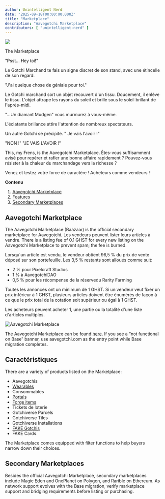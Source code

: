 ```yaml
---
author: Unintelligent Nerd
date: "2025-09-18T00:00:00.000Z"
title: "Marketplace"
description: "Aavegotchi Marketplace"
contributors: [ "unintelligent-nerd" ]
---
```


<div class="headerImageContainer">
<img class="headerImage" src="/marketplace/marketplace.gif">
<p class="headerImageText">The Marketplace</p>
</div>

"Psst... Hey toi!"

Le Gotchi Marchand te fais un signe discret de son stand, avec une étincelle de son regard.

"J'ai quelque chose de géniale pour toi."

Le Gotchi marchand sort un objet recouvert d'un tissu. Doucement, il enlève le tissu. L'objet attrape les rayons du soleil et brille sous le soleil brillant de l'après-midi.

"...Un diamant Mudgen" vous murmurez à vous-même.

L'éclatante brillance attire l'attention de nombreux spectateurs.

Un autre Gotchi se précipite. " Je vais l'avoir !"

"NON !" "JE VAIS L'AVOIR !"

This, my Frens, is the Aavegotchi Marketplace. Êtes-vous suffisamment avisé pour repérer et rafler une bonne affaire rapidement ? Pouvez-vous résister à la chaleur du marchandage vers la richesse ?

Venez et testez votre force de caractère ! Acheteurs comme vendeurs !

<div class="contentsBox">

**Contenu**

<ol>
<li><a href=#aavegotchi-marketplace>Aavegotchi Marketplace</a></li>
<li><a href=#features>Features</a></li>
<li><a href=#secondary-marketplaces>Secondary Marketplaces</a></li>
</ol>

</div>

## Aavegotchi Marketplace

The Aavegotchi Marketplace (Baazaar) is the official secondary marketplace for Aavegotchi. Les vendeurs peuvent lister leurs articles à vendre. There is a listing fee of 0.1 GHST for every new listing on the Aavegotchi Marketplace to prevent spam; the fee is burned.

Lorsqu'un article est vendu, le vendeur obtient 96,5 % du prix de vente déposé sur son portefeuille. Les 3,5 % restants sont alloués comme suit:

- 2 % pour Pixelcraft Studios
- 1 % à AavegotchiDAO
- 0,5 % pour les récompense de la réservedu Rarity Farming

Toutes les annonces ont un minimum de 1 GHST. Si un vendeur veut fixer un prix inférieur à 1 GHST, plusieurs articles doivent être énumérés de façon à ce que le prix total de la cotation soit supérieur ou égal à 1 GHST.

Les acheteurs peuvent acheter 1, une partie ou la totalité d'une liste d'articles multiples.

<img class = "bodyImage" src = "/marketplace/aavegotchi-marketplace.png" alt = "Aavegotchi Marketplace">

The Aavegotchi Marketplace can be found [here](https://dapp.aavegotchi.com/baazaar/aavegotchis). If you see a “not functional on Base” banner, use aavegotchi.com as the entry point while Base migration completes.

## Caractéristiques

There are a variety of products listed on the Marketplace:

- Aavegotchis
- [Wearables](/wearables)
- Consommables
- [Portals](/portals)
- [Forge items](/forge)
- Tickets de loterie
- Gotchiverse Parcels
- Gotchiverse Tiles
- Gotchiverse Installations
- [FAKE Gotchis](https://www.fakegotchis.com/)
- FAKE Cards

The Marketplace comes equipped with filter functions to help buyers narrow down their choices.

## Secondary Marketplaces

Besides the official Aavegotchi Marketplace, secondary marketplaces include Magic Eden and OnePlanet on Polygon, and Rarible on Ethereum. As network support evolves with the Base migration, verify marketplace support and bridging requirements before listing or purchasing.
